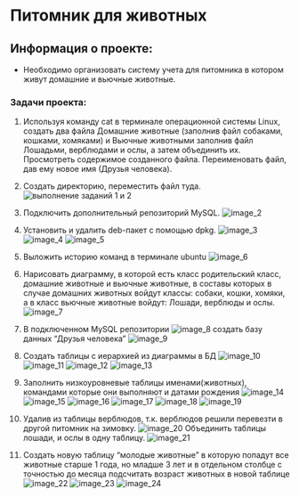 
# Питомник для животных

## Информация о проекте: ##
- Необходимо организовать систему учета для питомника в котором живут
домашние и вьючные животные.

### Задачи проекта: ###
1. Используя команду cat в терминале операционной системы Linux, создать
два файла Домашние животные (заполнив файл собаками, кошками,
хомяками) и Вьючные животными заполнив файл Лошадьми, верблюдами и
ослы, а затем объединить их. Просмотреть содержимое созданного файла.
Переименовать файл, дав ему новое имя (Друзья человека).
2. Создать директорию, переместить файл туда.
![выполнение заданий 1 и 2](/images/image_1.png)

3. Подключить дополнительный репозиторий MySQL.
![image_2](/images/image_2.png)

4. Установить и удалить deb-пакет с помощью dpkg.
![image_3](images\image_3.PNG)
![image_4](images\image_4.PNG)
![image_5](/images/image_5.PNG)

5. Выложить историю команд в терминале ubuntu
![image_6](/images/image_6.PNG)

6. Нарисовать диаграмму, в которой есть класс родительский класс, домашние
животные и вьючные животные, в составы которых в случае домашних
животных войдут классы: собаки, кошки, хомяки, а в класс вьючные животные
войдут: Лошади, верблюды и ослы.
![image_7](/images/image_7.PNG)

7. В подключенном MySQL репозитории 
![image_8](/images/image_8.PNG)
создать базу данных “Друзья
человека”
![image_9](/images/image_9.PNG)

8. Создать таблицы с иерархией из диаграммы в БД
![image_10](/images/image_10.PNG)
![image_11](/images/image_11.PNG)
![image_12](/images/image_12.PNG)
![image_13](/images/image_13.PNG)

9. Заполнить низкоуровневые таблицы именами(животных), командами
которые они выполняют и датами рождения
![image_14](/images/image_14.PNG)
![image_15](/images/image_15.PNG)
![image_16](/images/image_16.PNG)
![image_17](/images/image_17.PNG)
![image_18](/images/image_18.PNG)
![image_19](/images/image_19.PNG)

10. Удалив из таблицы верблюдов, т.к. верблюдов решили перевезти в другой
питомник на зимовку. 
![image_20](/images/image_20.PNG)
Объединить таблицы лошади, и ослы в одну таблицу.
![image_21](/images/image_21.PNG)

11. Создать новую таблицу “молодые животные” в которую попадут все
животные старше 1 года, но младше 3 лет и в отдельном столбце с точностью
до месяца подсчитать возраст животных в новой таблице
![image_22](/images/image_22.PNG)
![image_23](/images/image_23.PNG)
![image_24](/images/image_24.PNG)
